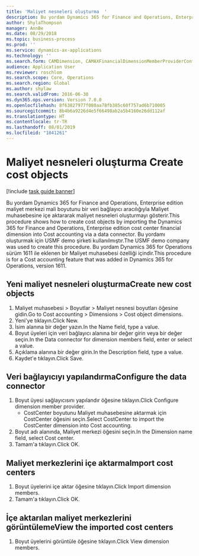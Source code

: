 ```yaml
---
title: 'Maliyet nesneleri oluşturma  '
description: Bu yordam Dynamics 365 for Finance and Operations, Enterprise edition maliyet merkezi mali boyutunu bir veri bağlayıcı aracılığıyla Maliyet muhasebesine içe aktararak maliyet nesneleri oluşturmayı gösterir.
author: ShylaThompson
manager: AnnBe
ms.date: 08/29/2018
ms.topic: business-process
ms.prod: ''
ms.service: dynamics-ax-applications
ms.technology: ''
ms.search.form: CAMDimension, CAMAXFinancialDimensionMemberProviderConfiguration, CAMDimensionMember
audience: Application User
ms.reviewer: roschlom
ms.search.scope: Core, Operations
ms.search.region: Global
ms.author: shylaw
ms.search.validFrom: 2016-06-30
ms.dyn365.ops.version: Version 7.0.0
ms.openlocfilehash: 8f63827977f080aa78fb385c60f757ad6b710005
ms.sourcegitcommit: 8b4b6a9226d4e5f66498ab2a5b4160e26dd112af
ms.translationtype: HT
ms.contentlocale: tr-TR
ms.lasthandoff: 08/01/2019
ms.locfileid: "1841261"
---
```

# <a name="create-cost-objects"></a><span data-ttu-id="495e3-103">Maliyet nesneleri oluşturma  </span><span class="sxs-lookup"><span data-stu-id="495e3-103">Create cost objects</span></span> 

[!include [task guide banner](../../includes/task-guide-banner.md)]

<span data-ttu-id="495e3-104">Bu yordam Dynamics 365 for Finance and Operations, Enterprise edition maliyet merkezi mali boyutunu bir veri bağlayıcı aracılığıyla Maliyet muhasebesine içe aktararak maliyet nesneleri oluşturmayı gösterir.</span><span class="sxs-lookup"><span data-stu-id="495e3-104">This procedure shows how to create cost objects by importing the Dynamics 365 for Finance and Operations, Enterprise edition cost center financial dimension into Cost accounting via a data connector.</span></span> <span data-ttu-id="495e3-105">Bu yordamı oluşturmak için USMF demo şirketi kullanılmıştır.</span><span class="sxs-lookup"><span data-stu-id="495e3-105">The USMF demo company was used to create this procedure.</span></span> <span data-ttu-id="495e3-106">Bu yordam Dynamics 365 for Operations sürüm 1611 ile eklenen bir Maliyet muhasebesi özelliği içindir.</span><span class="sxs-lookup"><span data-stu-id="495e3-106">This procedure is for a Cost accounting feature that was added in Dynamics 365 for Operations, version 1611.</span></span>


## <a name="create-new-cost-objects"></a><span data-ttu-id="495e3-107">Yeni maliyet nesneleri oluşturma</span><span class="sxs-lookup"><span data-stu-id="495e3-107">Create new cost objects</span></span>
1. <span data-ttu-id="495e3-108">Maliyet muhasebesi > Boyutlar > Maliyet nesnesi boyutları öğesine gidin.</span><span class="sxs-lookup"><span data-stu-id="495e3-108">Go to Cost accounting > Dimensions > Cost object dimensions.</span></span>
2. <span data-ttu-id="495e3-109">Yeni'ye tıklayın.</span><span class="sxs-lookup"><span data-stu-id="495e3-109">Click New.</span></span>
3. <span data-ttu-id="495e3-110">İsim alanına bir değer yazın.</span><span class="sxs-lookup"><span data-stu-id="495e3-110">In the Name field, type a value.</span></span>
4. <span data-ttu-id="495e3-111">Boyut üyeleri için veri bağlayıcı alanına bir değer girin veya bir değer seçin.</span><span class="sxs-lookup"><span data-stu-id="495e3-111">In the Data connector for dimension members field, enter or select a value.</span></span>
5. <span data-ttu-id="495e3-112">Açıklama alanına bir değer girin.</span><span class="sxs-lookup"><span data-stu-id="495e3-112">In the Description field, type a value.</span></span>
6. <span data-ttu-id="495e3-113">Kaydet'e tıklayın.</span><span class="sxs-lookup"><span data-stu-id="495e3-113">Click Save.</span></span>

## <a name="configure-the-data-connector"></a><span data-ttu-id="495e3-114">Veri bağlayıcıyı yapılandırma</span><span class="sxs-lookup"><span data-stu-id="495e3-114">Configure the data connector</span></span>
1. <span data-ttu-id="495e3-115">Boyut üyesi sağlayıcısını yapılandır öğesine tıklayın.</span><span class="sxs-lookup"><span data-stu-id="495e3-115">Click Configure dimension member provider.</span></span>
    * <span data-ttu-id="495e3-116">CostCenter boyutunu Maliyet muhasebesine aktarmak için CostCenter öğesini seçin.</span><span class="sxs-lookup"><span data-stu-id="495e3-116">Select CostCenter to import the CostCenter dimension into Cost accounting.</span></span>  
2. <span data-ttu-id="495e3-117">Boyut adı alanında, Maliyet merkezi öğesini seçin.</span><span class="sxs-lookup"><span data-stu-id="495e3-117">In the Dimension name field, select Cost center.</span></span>
3. <span data-ttu-id="495e3-118">Tamam'a tıklayın.</span><span class="sxs-lookup"><span data-stu-id="495e3-118">Click OK.</span></span>

## <a name="import-cost-centers"></a><span data-ttu-id="495e3-119">Maliyet merkezlerini içe aktarma</span><span class="sxs-lookup"><span data-stu-id="495e3-119">Import cost centers</span></span>
1. <span data-ttu-id="495e3-120">Boyut üyelerini içe aktar öğesine tıklayın.</span><span class="sxs-lookup"><span data-stu-id="495e3-120">Click Import dimension members.</span></span>
2. <span data-ttu-id="495e3-121">Tamam'a tıklayın.</span><span class="sxs-lookup"><span data-stu-id="495e3-121">Click OK.</span></span>

## <a name="view-the-imported-cost-centers"></a><span data-ttu-id="495e3-122">İçe aktarılan maliyet merkezlerini görüntüleme</span><span class="sxs-lookup"><span data-stu-id="495e3-122">View the imported cost centers</span></span>
1. <span data-ttu-id="495e3-123">Boyut üyelerini görüntüle öğesine tıklayın.</span><span class="sxs-lookup"><span data-stu-id="495e3-123">Click View dimension members.</span></span>

